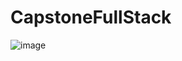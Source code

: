 # CapstoneFullStack

![image](https://github.com/user-attachments/assets/ccad77f7-4c53-4f8c-8a2f-5d8f316efa59)
